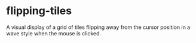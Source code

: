# flipping-tiles
A visual display of a grid of tiles flipping away from the cursor position in a wave style when the mouse is clicked.
